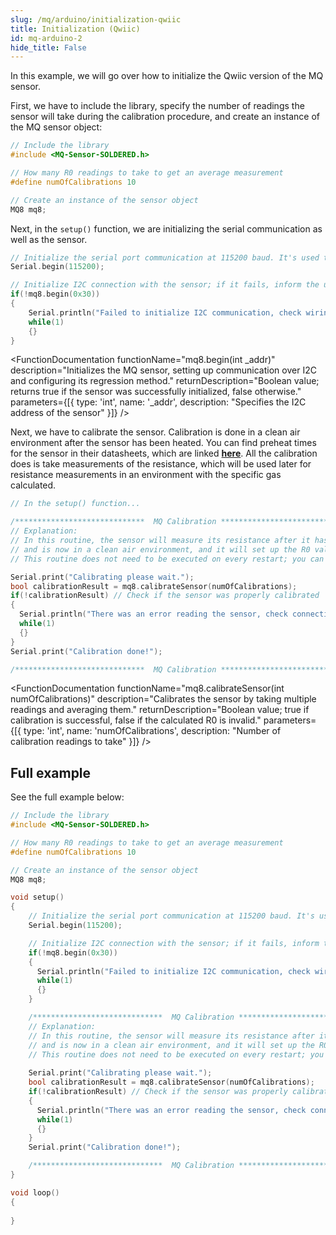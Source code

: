 ```yaml
---
slug: /mq/arduino/initialization-qwiic 
title: Initialization (Qwiic)
id: mq-arduino-2 
hide_title: False
---
```


In this example, we will go over how to initialize the Qwiic version of the MQ sensor.

<CenteredImage src="/img/mq/connections1.png" caption="Connections for this example"/>

First, we have to include the library, specify the number of readings the sensor will take during the calibration procedure, and create an instance of the MQ sensor object:

```cpp
// Include the library
#include <MQ-Sensor-SOLDERED.h>

// How many R0 readings to take to get an average measurement
#define numOfCalibrations 10 

// Create an instance of the sensor object
MQ8 mq8;
```

Next, in the `setup()` function, we are initializing the serial communication as well as the sensor.

```cpp
// Initialize the serial port communication at 115200 baud. It's used to print measured data.
Serial.begin(115200);

// Initialize I2C connection with the sensor; if it fails, inform the user
if(!mq8.begin(0x30))
{
    Serial.println("Failed to initialize I2C communication, check wiring");
    while(1)
    {}
}
```

<FunctionDocumentation
  functionName="mq8.begin(int _addr)"
  description="Initializes the MQ sensor, setting up communication over I2C and configuring its regression method."
  returnDescription="Boolean value; returns true if the sensor was successfully initialized, false otherwise."
  parameters={[{ type: 'int', name: '_addr', description: "Specifies the I2C address of the sensor" }]}
/>

Next, we have to calibrate the sensor. Calibration is done in a clean air environment after the sensor has been heated. You can find preheat times for the sensor in their datasheets, which are linked [**here**](../hardware#datasheets). All the calibration does is take measurements of the resistance, which will be used later for resistance measurements in an environment with the specific gas calculated.

```cpp
// In the setup() function...

/*****************************  MQ Calibration ********************************************/
// Explanation:
// In this routine, the sensor will measure its resistance after it has been pre-heated for 48h
// and is now in a clean air environment, and it will set up the R0 value.
// This routine does not need to be executed on every restart; you can load your R0 into flash memory and read it on startup

Serial.print("Calibrating please wait.");
bool calibrationResult = mq8.calibrateSensor(numOfCalibrations);
if(!calibrationResult) // Check if the sensor was properly calibrated
{
  Serial.println("There was an error reading the sensor, check connection and try again");
  while(1)
  {}
}
Serial.print("Calibration done!");

/*****************************  MQ Calibration ********************************************/
```

<FunctionDocumentation
  functionName="mq8.calibrateSensor(int numOfCalibrations)"
  description="Calibrates the sensor by taking multiple readings and averaging them."
  returnDescription="Boolean value; true if calibration is successful, false if the calculated R0 is invalid."
  parameters={[{ type: 'int', name: 'numOfCalibrations', description: "Number of calibration readings to take" }]}
/>

## Full example 

See the full example below:

```cpp
// Include the library
#include <MQ-Sensor-SOLDERED.h>

// How many R0 readings to take to get an average measurement
#define numOfCalibrations 10 

// Create an instance of the sensor object
MQ8 mq8;

void setup()
{
    // Initialize the serial port communication at 115200 baud. It's used to print measured data.
    Serial.begin(115200);

    // Initialize I2C connection with the sensor; if it fails, inform the user
    if(!mq8.begin(0x30))
    {
      Serial.println("Failed to initialize I2C communication, check wiring");
      while(1)
      {}
    }

    /*****************************  MQ Calibration ********************************************/
    // Explanation:
    // In this routine, the sensor will measure its resistance after it has been pre-heated for 48h
    // and is now in a clean air environment, and it will set up the R0 value.
    // This routine does not need to be executed on every restart; you can load your R0 into flash memory and read it on startup
    
    Serial.print("Calibrating please wait.");
    bool calibrationResult = mq8.calibrateSensor(numOfCalibrations);
    if(!calibrationResult) // Check if the sensor was properly calibrated
    {
      Serial.println("There was an error reading the sensor, check connection and try again");
      while(1)
      {}
    }
    Serial.print("Calibration done!");

    /*****************************  MQ Calibration ********************************************/
}

void loop()
{
  
}
```